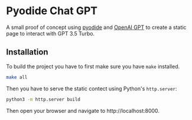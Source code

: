 # Pyodide Chat GPT

A small proof of concept using
[pyodide](https://pyodide.org/en/latest/index.html) and
[OpenAI GPT](https://platform.openai.com/docs/guides/gpt) to create a static page
to interact with GPT 3.5 Turbo.

## Installation

To build the project you have to first make sure you have `make` installed.

```sh
make all
```

Then you have to serve the static contect using Python's `http.server`:

```sh
python3 -m http.server build
```

Then open your browser and navigate to http://localhost:8000.
